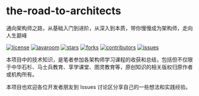 # the-road-to-architects
通向架构师之路，从基础入门到进阶，从深入到本质，带你慢慢成为架构师，走向人生巅峰

[![license](https://badgen.net/github/license/javaroom/the-road-to-architects?color=green)](https://github.com/javaroom/the-road-to-architects/blob/master/LICENSE)
[![javaroom](https://badgen.net/badge/organization/join%20us/green)](https://javaroom.github.io/#/?id=how-to-join)
[![stars](https://badgen.net/github/stars/javaroom/the-road-to-architects)](https://github.com/javaroom/the-road-to-architects/stargazers)
[![forks](https://badgen.net/github/forks/javaroom/the-road-to-architects)](https://github.com/javaroom/the-road-to-architects/network/members)
[![contributors](https://badgen.net/github/contributors/javaroom/the-road-to-architects)](https://github.com/javaroom/the-road-to-architects/tree/master/docs/from-readers#contributors)
[![issues](https://badgen.net/github/open-issues/javaroom/the-road-to-architects)](https://github.com/javaroom/the-road-to-architects/issues)

本项目中的技术知识，是笔者参加各架构师学习课程的收获和总结，包括但不仅限于中华石杉、马士兵教育、享学课堂、图灵教育等，原创知识的相关版权归原作者或机构所有。

本项目也欢迎各位开发者朋友到 Issues 讨论区分享自己的一些想法和实践经验。



